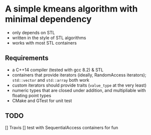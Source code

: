# A simple kmeans algorithm with minimal dependency
* only depends on STL
* written in the style of STL algorithms
* works with most STL containers
## Requirements
* a C++14 compiler (tested with gcc 8.2) & STL
* containers that provide iterators (ideally, RandomAccess iterators); `std::vector` and `std::array` both work
* custom iterators should provide traits (`value_type` at the very least)
* numeric types that are closed under addition, and multipliable with floating point types
* CMake and GTest for unit test

## TODO
[] Travis
[] test with SequentialAccess containers for fun
